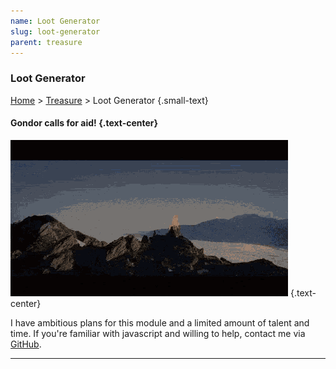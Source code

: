 ```yaml
---
name: Loot Generator
slug: loot-generator
parent: treasure
---
```

### Loot Generator
[Home](dm-operations-center) > [Treasure](treasure-menu) > Loot Generator {.small-text}

#### Gondor calls for aid! {.text-center}

![Gondor calls for aid!](../assets/img/lotr-gondor.gif) {.text-center}

I have ambitious plans for this module and a limited amount of talent and time. If you're familiar with javascript and willing to help, contact me via <a href="https://github.com/MrFarland">GitHub</a>.

<hr/>
